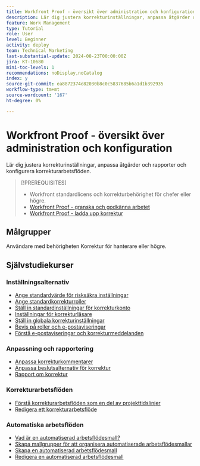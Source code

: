 ```yaml
---
title: Workfront Proof - översikt över administration och konfiguration
description: Lär dig justera korrekturinställningar, anpassa åtgärder och rapporter och konfigurera korrekturarbetsflöden.
feature: Work Management
type: Tutorial
role: User
level: Beginner
activity: deploy
team: Technical Marketing
last-substantial-update: 2024-08-23T00:00:00Z
jira: KT-10680
mini-toc-levels: 1
recommendations: noDisplay,noCatalog
index: y
source-git-commit: ea8872374e82030b8c0c5837685b6a1d1b392935
workflow-type: tm+mt
source-wordcount: '167'
ht-degree: 0%

---
```



# Workfront Proof - översikt över administration och konfiguration

Lär dig justera korrekturinställningar, anpassa åtgärder och rapporter och konfigurera korrekturarbetsflöden.

>[!PREREQUISITES]
>
>* Workfront standardlicens och korrekturbehörighet för chefer eller högre.
>* [Workfront Proof - granska och godkänna arbetet](https://experienceleague.adobe.com/?recommended=Workfront-L-1-2022.1.proof)
>* [Workfront Proof - ladda upp korrektur](https://experienceleague.adobe.com/?recommended=Workfront-U-1-2022.2.proof)

## Målgrupper

Användare med behörigheten Korrektur för hanterare eller högre.

## Självstudiekurser

### Inställningsalternativ

* [Ange standardvärde för risksäkra inställningar](/help/workfront-proof/administration-and-setup/set-default-at-risk-proof-settings.md)
* [Ange standardkorrekturroller](/help/workfront-proof/administration-and-setup/set-default-proof-roles.md)
* [Ställ in standardinställningar för korrekturkonto](/help/workfront-proof/administration-and-setup/set-up-default-proof-account-settings.md)
* [Inställningar för korrekturläsare](/help/workfront-proof/administration-and-setup/settings-for-proof-users.md)
* [Ställ in globala korrekturinställningar](/help/workfront-proof/administration-and-setup/setup-global-proof-settings.md)
* [Bevis på roller och e-postaviseringar](/help/workfront-proof/administration-and-setup/proof-roles-and-email-alerts.md)
* [Förstå e-postaviseringar och korrekturmeddelanden](/help/workfront-proof/administration-and-setup/email-alert-vs-proof-notification.md)

### Anpassning och rapportering

* [Anpassa korrekturkommentarer](/help/workfront-proof/administration-and-setup/customize-proof-comment-actions.md)
* [Anpassa beslutsalternativ för korrektur](/help/workfront-proof/administration-and-setup/customize-proof-decision-options.md)
* [Rapport om korrektur](/help/workfront-proof/administration-and-setup/report-on-proofs.md)

### Korrekturarbetsflöden

* [Förstå korrekturarbetsflöden som en del av projekttidslinjer](/help/workfront-proof/proof-workflows/understand-and-create-proof-workflows.md)
* [Redigera ett korrekturarbetsflöde](/help/workfront-proof/proof-workflows/edit-a-proof-workflow.md)


### Automatiska arbetsflöden

* [Vad är en automatiserad arbetsflödesmall?](/help/workfront-proof/administration-and-setup/what-is-an-automated-workflow-template.md)
* [Skapa mallgrupper för att organisera automatiserade arbetsflödesmallar](/help/workfront-proof/administration-and-setup/create-template-groups.md)
* [Skapa en automatiserad arbetsflödesmall](/help/workfront-proof/administration-and-setup/create-an-automated-workflow-template.md)
* [Redigera en automatiserad arbetsflödesmall](/help/workfront-proof/administration-and-setup/edit-an-automated-workflow-template.md)

